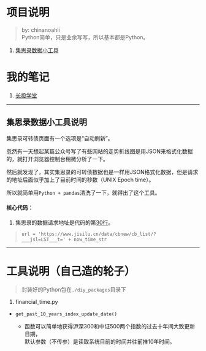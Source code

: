 # 项目说明

> by: chinanoahli<br/>Python简单，只是业余写写，所以基本都是Python。

1. [集思录数据小工具](./jisilu_web)

# 我的笔记

1. [长投学堂](https://github.com/chinanoahli/investment_note)

-------------------------

## 集思录数据小工具说明

集思录可转债页面有一个选项是“自动刷新”。

忽然有一天想起某篇公众号写了有些网站的走势折线图是用JSON来格式化数据的，就打开浏览器控制台稍微分析了一下。

然后就发现了，其实集思录的可转债数据也是一样用JSON格式化数据，但是请求的地址后面似乎加上了目前时间的秒数（UNIX Epoch time）。

所以就简单用`Python + pandas`清洗了一下，就得出了这个工具。

#### 核心代码：

1. 集思录的数据请求地址是代码的第[30行](https://github.com/chinanoahli/investment_tools/blob/master/jisilu_web/cb.py#L30)。

  > `url = 'https://www.jisilu.cn/data/cbnew/cb_list/?___jsl=LST___t=' + now_time_str`

-------------------------

# 工具说明（自己造的轮子）

> 封装好的Python包在`./diy_packages`目录下

1. financial_time.py

  + `get_past_10_years_index_update_date()`

    - 函数可以简单地获得沪深300和中证500两个指数的过去十年间大致更新日期，<br/>默认参数（不传参）是读取系统目前的时间并往前推10年时间。

